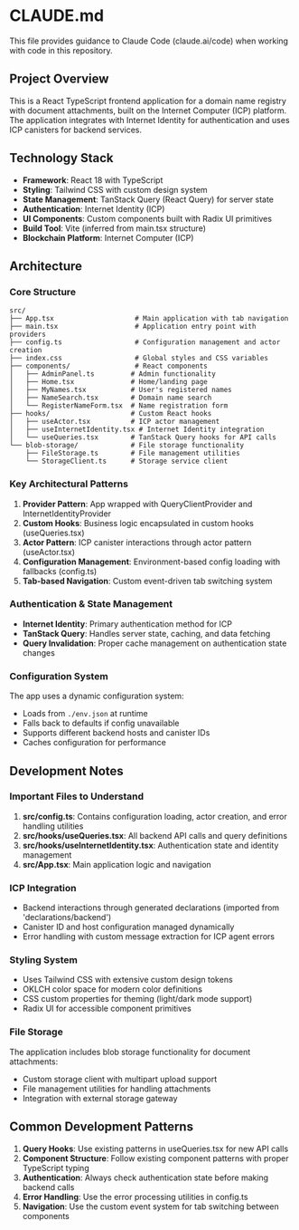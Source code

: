 # CLAUDE.md

This file provides guidance to Claude Code (claude.ai/code) when working with code in this repository.

## Project Overview

This is a React TypeScript frontend application for a domain name registry with document attachments, built on the Internet Computer (ICP) platform. The application integrates with Internet Identity for authentication and uses ICP canisters for backend services.

## Technology Stack

- **Framework**: React 18 with TypeScript
- **Styling**: Tailwind CSS with custom design system
- **State Management**: TanStack Query (React Query) for server state
- **Authentication**: Internet Identity (ICP)
- **UI Components**: Custom components built with Radix UI primitives
- **Build Tool**: Vite (inferred from main.tsx structure)
- **Blockchain Platform**: Internet Computer (ICP)

## Architecture

### Core Structure
```
src/
├── App.tsx                    # Main application with tab navigation
├── main.tsx                   # Application entry point with providers
├── config.ts                  # Configuration management and actor creation
├── index.css                  # Global styles and CSS variables
├── components/                # React components
│   ├── AdminPanel.ts         # Admin functionality
│   ├── Home.tsx              # Home/landing page
│   ├── MyNames.tsx           # User's registered names
│   ├── NameSearch.tsx        # Domain name search
│   └── RegisterNameForm.tsx  # Name registration form
├── hooks/                    # Custom React hooks
│   ├── useActor.tsx          # ICP actor management
│   ├── useInternetIdentity.tsx # Internet Identity integration
│   └── useQueries.tsx        # TanStack Query hooks for API calls
└── blob-storage/             # File storage functionality
    ├── FileStorage.ts        # File management utilities
    └── StorageClient.ts      # Storage service client
```

### Key Architectural Patterns

1. **Provider Pattern**: App wrapped with QueryClientProvider and InternetIdentityProvider
2. **Custom Hooks**: Business logic encapsulated in custom hooks (useQueries.tsx)
3. **Actor Pattern**: ICP canister interactions through actor pattern (useActor.tsx)
4. **Configuration Management**: Environment-based config loading with fallbacks (config.ts)
5. **Tab-based Navigation**: Custom event-driven tab switching system

### Authentication & State Management

- **Internet Identity**: Primary authentication method for ICP
- **TanStack Query**: Handles server state, caching, and data fetching
- **Query Invalidation**: Proper cache management on authentication state changes

### Configuration System

The app uses a dynamic configuration system:
- Loads from `./env.json` at runtime
- Falls back to defaults if config unavailable
- Supports different backend hosts and canister IDs
- Caches configuration for performance

## Development Notes

### Important Files to Understand

1. **src/config.ts**: Contains configuration loading, actor creation, and error handling utilities
2. **src/hooks/useQueries.tsx**: All backend API calls and query definitions
3. **src/hooks/useInternetIdentity.tsx**: Authentication state and identity management
4. **src/App.tsx**: Main application logic and navigation

### ICP Integration

- Backend interactions through generated declarations (imported from 'declarations/backend')
- Canister ID and host configuration managed dynamically
- Error handling with custom message extraction for ICP agent errors

### Styling System

- Uses Tailwind CSS with extensive custom design tokens
- OKLCH color space for modern color definitions
- CSS custom properties for theming (light/dark mode support)
- Radix UI for accessible component primitives

### File Storage

The application includes blob storage functionality for document attachments:
- Custom storage client with multipart upload support
- File management utilities for handling attachments
- Integration with external storage gateway

## Common Development Patterns

1. **Query Hooks**: Use existing patterns in useQueries.tsx for new API calls
2. **Component Structure**: Follow existing component patterns with proper TypeScript typing
3. **Authentication**: Always check authentication state before making backend calls
4. **Error Handling**: Use the error processing utilities in config.ts
5. **Navigation**: Use the custom event system for tab switching between components